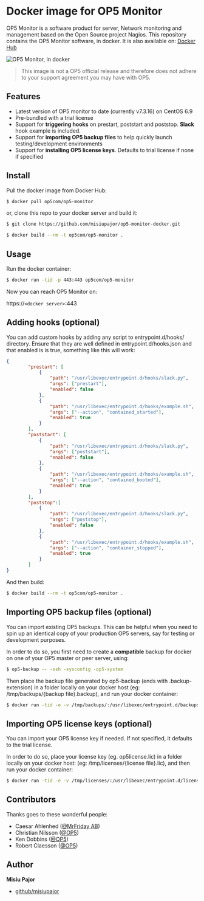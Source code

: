 # Docker image for OP5 Monitor
OP5 Monitor is a software product for server, Network monitoring and management based on the Open Source project Nagios.
This repository contains the OP5 Monitor software, in docker. It is also available on: [Docker Hub](https://hub.docker.com/r/op5com/op5-monitor)

![OP5 Monitor, in docker](https://user-images.githubusercontent.com/2470979/30489703-398bcd3e-9a38-11e7-88e3-8b2da7b67a4f.png)

> This image is not a OP5 official release and therefore does not adhere to your support agreement you may have with OP5.

## Features

 * Latest version of OP5 monitor to date (currently v7.3.16) on CentOS 6.9
 * Pre-bundled with a trial license
 * Support for **triggering hooks** on prestart, poststart and poststop. **Slack** hook example is included.
 * Support for **importing OP5 backup files** to help quickly launch testing/development environments
 * Support for **installing OP5 license keys**. Defaults to trial license if none if specified

## Install

Pull the docker image from Docker Hub:

```sh
$ docker pull op5com/op5-monitor
```

or, clone this repo to your docker server and build it:

```sh
$ git clone https://github.com/misiupajor/op5-monitor-docker.git
```

```sh
$ docker build --rm -t op5com/op5-monitor .
```

## Usage

Run the docker container:

```sh
$ docker run -tid -p 443:443 op5com/op5-monitor
```

Now you can reach OP5 Monitor on:

https://`<docker server>`:443

## Adding hooks (optional)

You can add custom hooks by adding any script to entrypoint.d/hooks/ directory. Ensure that they are well defined in entrypoint.d/hooks.json and that enabled is is true, something like this will work:

```json
{
        "prestart": [
            {
                "path": "/usr/libexec/entrypoint.d/hooks/slack.py",
                "args": ["prestart"],
                "enabled": false
            },
            {
                "path": "/usr/libexec/entrypoint.d/hooks/example.sh",
                "args": ["--action", "contained_started"],
                "enabled": true
            }
        ],
        "poststart": [
            {
                "path": "/usr/libexec/entrypoint.d/hooks/slack.py",
                "args": ["poststart"],
                "enabled": false
            },
            {
                "path": "/usr/libexec/entrypoint.d/hooks/example.sh",
                "args": ["--action", "contained_booted"],
                "enabled": true
            }
        ],
        "poststop":[
            {
                "path": "/usr/libexec/entrypoint.d/hooks/slack.py",
                "args": ["poststop"],
                "enabled": false
            },
            {
                "path": "/usr/libexec/entrypoint.d/hooks/example.sh",
                "args": ["--action", "container_stopped"],
                "enabled": true
            }
        ]
}
```

And then build:

```sh
$ docker build --rm -t op5com/op5-monitor .
```

## Importing OP5 backup files (optional)

You can import existing OP5 backups. This can be helpful when you need to spin up an identical copy of your production OP5 servers, say for testing or development purposes.

In order to do so, you first need to create a **compatible** backup for docker on one of your OP5 master or peer server, using:
```sh
$ op5-backup -- -ssh -sysconfig -op5-system
```

Then place the backup file generated by op5-backup (ends with .backup-extension) in a folder locally on your docker host (eg: /tmp/backups/{backup file}.backup), and run your docker container:

```sh
$ docker run -tid -e -v /tmp/backups/:/usr/libexec/entrypoint.d/backups/ IMPORT_BACKUP=<backup file>.backup -p 443:443 op5com/op5-monitor
```

## Importing OP5 license keys (optional)

You can import your OP5 license key if needed. If not specified, it defaults to the trial license.

In order to do so, place your license key (eg. op5license.lic) in a folder locally on your docker host: (eg: /tmp/licenses/{license file}.lic), and then run your docker container:

```sh
$ docker run -tid -e -v /tmp/licenses/:/usr/libexec/entrypoint.d/licenses/ LICENSE_KEY=<license file>.lic -p 443:443 op5com/op5-monitor
```


## Contributors

Thanks goes to these wonderful people:

* Caesar Ahlenhed ([@MrFriday AB](https://www.mrfriday.com))
* Christian Nilsson ([@OP5](https://www.op5.com))
* Ken Dobbins ([@OP5](https://www.op5.com))
* Robert Claesson ([@OP5](https://www.op5.com))

## Author
**Misiu Pajor**

* [github/misiupajor](https://github.com/misiupajor)

